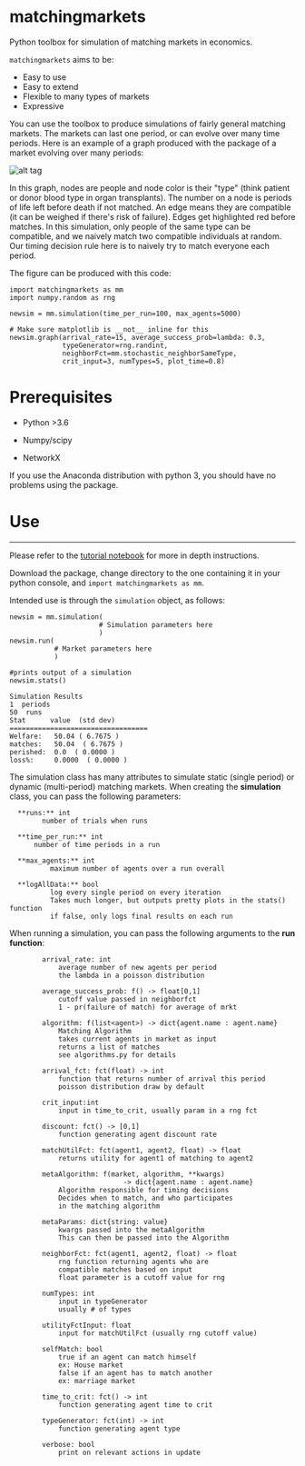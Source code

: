 # matchingmarkets
Python toolbox for simulation of matching markets in economics.

`matchingmarkets` aims to be:

- Easy to use 
- Easy to extend
- Flexible to many types of markets
- Expressive

You can use the toolbox to produce simulations of fairly general matching markets. The markets can last one period, or can evolve over many time periods. Here is an example of a graph produced with the package of a market evolving over many periods:

![alt tag](https://raw.githubusercontent.com/VHRanger/matchingmarkets/master/matching%20graph%20example.gif)
    
In this graph, nodes are people and node color is their "type" (think patient or donor blood type in organ transplants). The number on a node is periods of life left before death if not matched. An edge means they are compatible (it can be weighed if there's risk of failure). Edges get highlighted red before matches. In this simulation, only people of the same type can be compatible, and we naively match two compatible individuals at random. Our timing decision rule here is to naively try to match everyone each period.

The figure can be produced with this code:

    import matchingmarkets as mm
    import numpy.random as rng

    newsim = mm.simulation(time_per_run=100, max_agents=5000)
    
    # Make sure matplotlib is __not__ inline for this
    newsim.graph(arrival_rate=15, average_success_prob=lambda: 0.3,
                 typeGenerator=rng.randint,
                 neighborFct=mm.stochastic_neighborSameType,
                 crit_input=3, numTypes=5, plot_time=0.8)
                 
                 
# Prerequisites

- Python >3.6

- Numpy/scipy

- NetworkX 

If you use the Anaconda distribution with python 3, you should have no problems using the package.


# Use
----------------------------------------------------------------------
Please refer to the [tutorial notebook](https://github.com/VHRanger/matchingmarkets/blob/master/matchingmarkets%20package%20tutorial.ipynb) for more in depth instructions.

Download the package, change directory to the one containing it in your python console, and `import matchingmarkets as mm`.

Intended use is through the `simulation` object, as follows:

    newsim = mm.simulation(
                          # Simulation parameters here
                          )
    newsim.run(
               # Market parameters here
               )
    
    #prints output of a simulation
    newsim.stats()
    
    Simulation Results
    1  periods
    50  runs
    Stat      value  (std dev)
    ==================================
    Welfare:   50.04 ( 6.7675 )
    matches:   50.04  ( 6.7675 )
    perished:  0.0  ( 0.0000 )
    loss%:     0.0000  ( 0.0000 )
   
The simulation class has many attributes to simulate static (single period) or dynamic (multi-period) matching markets. 
When creating the **simulation** class, you can pass the following parameters:

      **runs:** int
            number of trials when runs

      **time_per_run:** int
          number of time periods in a run

      **max_agents:** int
              maximum number of agents over a run overall

      **logAllData:** bool
              log every single period on every iteration
              Takes much longer, but outputs pretty plots in the stats() function
              if false, only logs final results on each run


When running a simulation, you can pass the following arguments to the **run function**:


            arrival_rate: int
                average number of new agents per period
                the lambda in a poisson distribution
                
            average_success_prob: f() -> float[0,1]
                cutoff value passed in neighborfct
                1 - pr(failure of match) for average of mrkt
                
            algorithm: f(list<agent>) -> dict{agent.name : agent.name}
                Matching Algorithm
                takes current agents in market as input
                returns a list of matches
                see algorithms.py for details
                
            arrival_fct: fct(float) -> int
                function that returns number of arrival this period
                poisson distribution draw by default
                
            crit_input:int
                input in time_to_crit, usually param in a rng fct
                
            discount: fct() -> [0,1]
                function generating agent discount rate
                
            matchUtilFct: fct(agent1, agent2, float) -> float
                returns utility for agent1 of matching to agent2
                
            metaAlgorithm: f(market, algorithm, **kwargs)
                                -> dict{agent.name : agent.name}
                Algorithm responsible for timing decisions
                Decides when to match, and who participates
                in the matching algorithm
                
            metaParams: dict{string: value}
                kwargs passed into the metaAlgorithm
                This can then be passed into the Algorithm
                
            neighborFct: fct(agent1, agent2, float) -> float
                rng function returning agents who are
                compatible matches based on input
                float parameter is a cutoff value for rng
                
            numTypes: int
                input in typeGenerator
                usually # of types

            utilityFctInput: float
                input for matchUtilFct (usually rng cutoff value)
                
            selfMatch: bool
                true if an agent can match himself
                ex: House market
                false if an agent has to match another
                ex: marriage market
                
            time_to_crit: fct() -> int
                function generating agent time to crit
                
            typeGenerator: fct(int) -> int
                function generating agent type
                
            verbose: bool
                print on relevant actions in update
